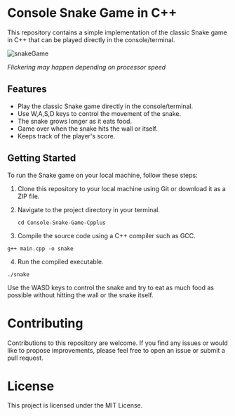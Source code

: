 # Console Snake Game in C++

This repository contains a simple implementation of the classic Snake game in C++ that can be played directly in the console/terminal.

![snakeGame](https://github.com/biccsdev/Console-Snake-Game-Cpplus/assets/86041666/68ff2805-bd03-4528-88df-fb890008fbec)

*Flickering may happen depending on processor speed*

## Features

- Play the classic Snake game directly in the console/terminal.
- Use W,A,S,D keys to control the movement of the snake.
- The snake grows longer as it eats food.
- Game over when the snake hits the wall or itself.
- Keeps track of the player's score.

## Getting Started

To run the Snake game on your local machine, follow these steps:

1. Clone this repository to your local machine using Git or download it as a ZIP file.
2. Navigate to the project directory in your terminal.

   ```
   cd Console-Snake-Game-Cpplus
   ```
3. Compile the source code using a C++ compiler such as GCC.
  ```
  g++ main.cpp -o snake
  ```
4. Run the compiled executable.
  ```
  ./snake
  ```
Use the WASD keys to control the snake and try to eat as much food as possible without hitting the wall or the snake itself.

# Contributing
Contributions to this repository are welcome. If you find any issues or would like to propose improvements, please feel free to open an issue or submit a pull request.

# License
This project is licensed under the MIT License.

